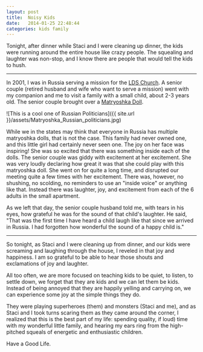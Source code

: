 ```yaml
---
layout: post
title:  Noisy Kids
date:   2014-01-25 22:48:44
categories: kids family
---
```


Tonight, after dinner while Staci and I were cleaning up dinner, the kids were running around the entire house like crazy people. The squealing and laughter was non-stop, and I know there are people that would tell the kids to hush. 

---

In 2001, I was in Russia serving a mission for the [LDS Church](http://mormon.org). A senior couple (retired husband and wife who want to serve a mission) went with my companion and me to visit a family with a small child, about 2-3 years old. The senior couple brought over a [Matryoshka Doll](http://en.wikipedia.org/wiki/Matryoshka_doll).

![This is a cool one of Russian Politicians]({{ site.url }}/assets/Matryoshka_Russian_politicians.jpg)

While we in the states may think that everyone in Russia has multiple matryoshka dolls, that is not the case. This family had never owned one, and this little girl had certainly never seen one. The joy on her face was inspiring! She was so excited that there was something inside each of the dolls. The senior couple was giddy with excitement at her excitement. She was very loudly declaring how great it was that she could play with this matryoshka doll. She went on for quite a long time, and disrupted our meeting quite a few times with her excitement. There was, however, no shushing, no scolding, no reminders to use an "inside voice" or anything like that. Instead there was laughter, joy, and excitement from each of the 6 adults in the small apartment. 

As we left that day, the senior couple husband told me, with tears in his eyes, how grateful he was for the sound of that child's laughter. He said, "That was the first time I have heard a child laugh like that since we arrived in Russia. I had forgotten how wonderful the sound of a happy child is."

---

So tonight, as Staci and I were cleaning up from dinner, and our kids were screaming and laughing through the house, I reveled in that joy and happiness. I am so grateful to be able to hear those shouts and exclamations of joy and laughter. 

All too often, we are more focused on teaching kids to be quiet, to listen, to settle down, we forget that they are kids and we can let them be kids. Instead of being annoyed that they are happily yelling and carrying on, we can experience some joy at the simple things they do. 

They were playing superheroes (them) and monsters (Staci and me), and as Staci and I took turns scaring them as they came around the corner, I realized that this is the best part of my life: spending quality, if loud) time with my wonderful little family, and hearing my ears ring from the high-pitched squeals of energetic and enthusiastic children. 

Have a Good Life.